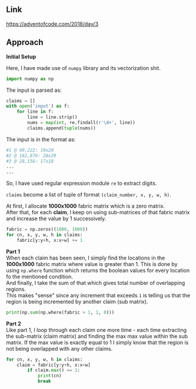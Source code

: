 ## Link
https://adventofcode.com/2018/day/3

## Approach
**Initial Setup**  

Here, I have made use of `numpy` library and its vectorization shit.  
```python
import numpy as np
```

The input is parsed as:
```python
claims = []
with open('input') as f:
    for line in f:
        line = line.strip()
        nums = map(int, re.findall(r'\d+', line))
        claims.append(tuple(nums))
```
The input is in the format as:
```bash
#1 @ 49,222: 19x20
#2 @ 162,876: 28x29
#3 @ 28,156: 17x18
...
...
```
So, I have used regular expression module `re` to extract digits.

`claims` become a list of tuple of format `(claim_number, x, y, w, h)`.

At first, I allocate **1000x1000** fabric matrix which is a zero matrix.  
After that, for each **claim**, I keep on using sub-matrices of that fabric matrix and increase the value by 1 successively. 

```python
fabric = np.zeros((1000, 1000))
for cn, x, y, w, h in claims:
    fabric[y:y+h, x:x+w] += 1
```


**Part 1**  
When each claim has been seen, I simply find the locations in the **1000x1000** fabric matrix where value is greater than 1. 
This is done by using `np.where` function which returns the boolean values for every location fo the mentioned condition.  
And finally, I take the sum of that which gives total number of overlapping regions.  
This makes "sense" since any increment that exceeds `1` is telling us that the region is being incremented by another claim (sub matrix).  
```python
print(np.sum(np.where(fabric > 1, 1, 0)))
```


**Part 2**  
Like part 1, I loop through each claim one more time - each time extracting the sub-matrix (claim matrix) and finding the max max value 
within the sub matrix. If the max value is exactly equal to 1 I simply know that the region is not being overlapped with any other claims.
```python
for cn, x, y, w, h in claims:
    claim = fabric[y:y+h, x:x+w]
        if claim.max() == 1:
            print(cn)
            break
```

